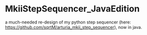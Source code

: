 # MkiiStepSequencer_JavaEdition
a much-needed re-design of my python step sequencer (here: https://github.com/sqrtM/arturia_mkii_step_sequencer), now in java.
